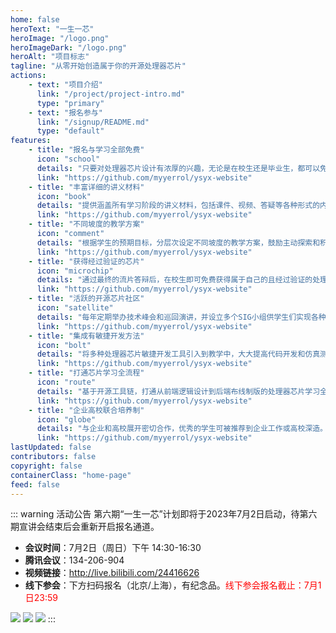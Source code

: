 ```yaml
---
home: false
heroText: "一生一芯"
heroImage: "/logo.png"
heroImageDark: "/logo.png"
heroAlt: "项目标志"
tagline: "从零开始创造属于你的开源处理器芯片"
actions:
    - text: "项目介绍"
      link: "/project/project-intro.md"
      type: "primary"
    - text: "报名参与"
      link: "/signup/README.md"
      type: "default"
features:
    - title: "报名与学习全部免费"
      icon: "school"
      details: "只要对处理器芯片设计有浓厚的兴趣，无论是在校生还是毕业生，都可以免费报名参加学习。"
      link: "https://github.com/myyerrol/ysyx-website"
    - title: "丰富详细的讲义材料"
      icon: "book"
      details: "提供涵盖所有学习阶段的讲义材料，包括课件、视频、答疑等各种形式的内容。"
      link: "https://github.com/myyerrol/ysyx-website"
    - title: "不同坡度的教学方案"
      icon: "comment"
      details: "根据学生的预期目标，分层次设定不同坡度的教学方案，鼓励主动探索和积极实践。"
      link: "https://github.com/myyerrol/ysyx-website"
    - title: "获得经过验证的芯片"
      icon: "microchip"
      details: "通过最终的流片答辩后，在校生即可免费获得属于自己的且经过验证的处理器芯片。"
      link: "https://github.com/myyerrol/ysyx-website"
    - title: "活跃的开源芯片社区"
      icon: "satellite"
      details: "每年定期举办技术峰会和巡回演讲，并设立多个SIG小组供学生们实现各种有创意的想法。"
      link: "https://github.com/myyerrol/ysyx-website"
    - title: "集成有敏捷开发方法"
      icon: "bolt"
      details: "将多种处理器芯片敏捷开发工具引入到教学中，大大提高代码开发和仿真测试的效率。"
      link: "https://github.com/myyerrol/ysyx-website"
    - title: "打通芯片学习全流程"
      icon: "route"
      details: "基于开源工具链，打通从前端逻辑设计到后端布线制版的处理器芯片学习全流程。"
      link: "https://github.com/myyerrol/ysyx-website"
    - title: "企业高校联合培养制"
      icon: "globe"
      details: "与企业和高校展开密切合作，优秀的学生可被推荐到企业工作或高校深造。"
      link: "https://github.com/myyerrol/ysyx-website"
lastUpdated: false
contributors: false
copyright: false
containerClass: "home-page"
feed: false
---
```


::: warning 活动公告
第六期“一生一芯”计划即将于2023年7月2日启动，待第六期宣讲会结束后会重新开启报名通道。
- **会议时间**：7月2日（周日）下午 14:30-16:30
- **腾讯会议**：134-206-904
- **视频链接**：http://live.bilibili.com/24416626
- **线下参会**：下方扫码报名（北京/上海），有纪念品。<span style="color:red;">线下参会报名截止：7月1日23:59</span>

<el-row align="middle"
        :gutter="20">
    <el-col :span="8">
        <img src="/res/images/poster-1.png" />
    </el-col>
    <el-col :span="8">
        <img src="/res/images/poster-2.png" />
    </el-col>
    <el-col :span="8">
        <img src="/res/images/poster-3.png" />
    </el-col>
</el-row>
:::

<TheHome />
